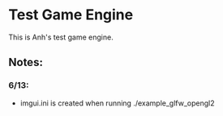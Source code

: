 # Test Game Engine
This is Anh's test game engine.

## Notes:
### 6/13:
- imgui.ini is created when running ./example_glfw_opengl2